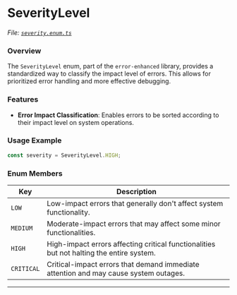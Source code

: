 # SeverityLevel

_File:_ [_`severity.enum.ts`_](../../src/lib/enums/severity.enum.ts)

### Overview

The `SeverityLevel` enum, part of the `error-enhanced` library, provides a standardized way to classify the impact level of errors. This allows for prioritized error handling and more effective debugging.

### Features

* **Error Impact Classification**: Enables errors to be sorted according to their impact level on system operations.

### Usage Example

```typescript
const severity = SeverityLevel.HIGH;
```

### Enum Members

| Key        | Description                                                                              |
| ---------- | ---------------------------------------------------------------------------------------- |
| `LOW`      | Low-impact errors that generally don't affect system functionality.                      |
| `MEDIUM`   | Moderate-impact errors that may affect some minor functionalities.                       |
| `HIGH`     | High-impact errors affecting critical functionalities but not halting the entire system. |
| `CRITICAL` | Critical-impact errors that demand immediate attention and may cause system outages.     |

***
